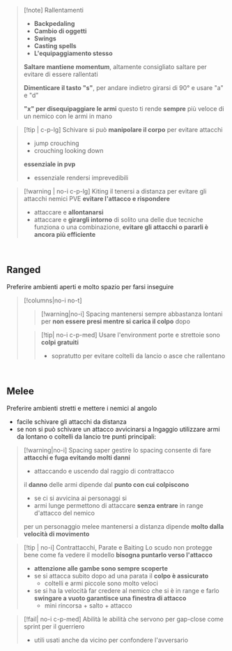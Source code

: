 >[!note] Rallentamenti
>  - __Backpedaling__
>  - __Cambio di oggetti__
> - __Swings__
> - __Casting spells__
> - __L'equipaggiamento stesso__
> 
> __Saltare mantiene momentum__, altamente consigliato saltare per evitare di essere rallentati
> 
> __Dimenticare il tasto "s"__, per andare indietro girarsi di 90° e usare "a" e "d"
> 
> __"x" per disequipaggiare le armi__ questo ti rende __sempre__ più veloce di un nemico con le armi in mano

>[!tip | c-p-lg] Schivare
> si può __manipolare il corpo__ per evitare attacchi
> - jump crouching
> - crouching looking down
> 
> __essenziale in pvp__
> - essenziale rendersi imprevedibili

>[!warning | no-i c-p-lg] Kiting
> il tenersi a distanza per evitare gli attacchi nemici
> PVE __evitare l'attacco e rispondere__
> - attaccare e __allontanarsi__
> - attaccare e __girargli intorno__
> di solito una delle due tecniche funziona o una combinazione, 
> __evitare gli attacchi o pararli è ancora più efficiente__

<br>

## Ranged
Preferire ambienti aperti e molto spazio per farsi inseguire
>[!columns|no-i no-t]
>>[!warning|no-i] Spacing
>> mantenersi sempre abbastanza lontani per __non essere presi mentre si carica il colpo__ dopo
>
>>[!tip| no-i c-p-med] Usare l'environment
>> porte e strettoie sono __colpi gratuiti__
>> - sopratutto per evitare coltelli da lancio o asce che rallentano



<br>

## Melee
Preferire ambienti stretti e mettere i nemici al angolo
- facile schivare gli attacchi da distanza
- se non si può schivare un attacco avvicinarsi a
Ingaggio utilizzare armi da lontano o coltelli da lancio
tre punti principali:

>[!warning|no-i] Spacing
> saper gestire lo spacing consente di fare __attacchi e fuga evitando molti danni__
> - attaccando e uscendo dal raggio di contrattacco
> 
> il __danno__ delle armi dipende dal __punto con cui colpiscono__
> - se ci si avvicina ai personaggi si 
> - armi lunge permettono di attaccare __senza entrare__ in range d'attacco del nemico
> 
> per un personaggio melee mantenersi a distanza dipende __molto dalla velocità di movimento__

>[!tip | no-i] Contrattacchi, Parate e Baiting
> Lo scudo non protegge bene come fa vedere il modello __bisogna puntarlo verso l'attacco__
> - __attenzione alle gambe sono sempre scoperte__
> - se si attacca subito dopo ad una parata il __colpo è assicurato__ 
> 	- coltelli e armi piccole sono molto veloci
> - se si ha la velocità far credere al nemico che si è in range e farlo __swingare a vuoto garantisce una finestra di attacco__
> 	- mini rincorsa + salto + attacco

>[!fail| no-i c-p-med] Abilità
> le abilità che servono per gap-close come sprint per il guerriero
> - utili usati anche da vicino per confondere l'avversario
